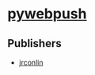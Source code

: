 # [pywebpush](https://pypi.org/project/pywebpush)



## Publishers
- [jrconlin](https://pypi.org/user/jrconlin)

